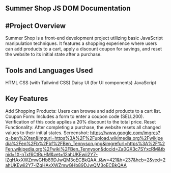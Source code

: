 Summer Shop JS DOM Documentation
------------------------------------------------------------------------------------------------------------------
#Project Overview
------------------
Summer Shop is a front-end development project utilizing basic JavaScript manipulation techniques. It features a shopping experience where users can add products to a cart, apply a discount coupon for savings, and reset the website to its initial state after a purchase.

Tools and Languages Used
------------------------
HTML
CSS (with Tailwind CSS)
Daisy UI (for UI components)
JavaScript

Key Features
-------------
Add Shopping Products: Users can browse and add products to a cart list.
Coupon Form: Includes a form to enter a coupon code (SELL200). Verification of this code applies a 20% discount to the total price.
Reset Functionality: After completing a purchase, the website resets all changed values to their initial states.
Screenshot:
https://www.google.com/imgres?q=ben%20ten&imgurl=https%3A%2F%2Fupload.wikimedia.org%2Fwikipedia%2Fen%2Fb%2Fbf%2FBen_Tennyson.png&imgrefurl=https%3A%2F%2Fen.wikipedia.org%2Fwiki%2FBen_Tennyson&docid=Za0GX3c7SYxcRM&tbnid=1X-nTxf6CtRuHM&vet=12ahUKEwii2Y7-lZqHAxXWZmwGHb89DJwQM3oECBkQAA..i&w=421&h=237&hcb=2&ved=2ahUKEwii2Y7-lZqHAxXWZmwGHb89DJwQM3oECBkQAA
